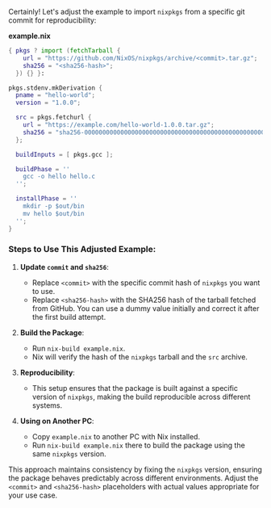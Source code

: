 Certainly! Let's adjust the example to import `nixpkgs` from a specific git commit for reproducibility:

**example.nix**

```nix
{ pkgs ? import (fetchTarball {
    url = "https://github.com/NixOS/nixpkgs/archive/<commit>.tar.gz";
    sha256 = "<sha256-hash>";
  }) {} }:

pkgs.stdenv.mkDerivation {
  pname = "hello-world";
  version = "1.0.0";

  src = pkgs.fetchurl {
    url = "https://example.com/hello-world-1.0.0.tar.gz";
    sha256 = "sha256-0000000000000000000000000000000000000000000000000000";
  };

  buildInputs = [ pkgs.gcc ];

  buildPhase = ''
    gcc -o hello hello.c
  '';

  installPhase = ''
    mkdir -p $out/bin
    mv hello $out/bin
  '';
}
```

### Steps to Use This Adjusted Example:

1. **Update `commit` and `sha256`**:
   - Replace `<commit>` with the specific commit hash of `nixpkgs` you want to use.
   - Replace `<sha256-hash>` with the SHA256 hash of the tarball fetched from GitHub. You can use a dummy value initially and correct it after the first build attempt.

2. **Build the Package**:
   - Run `nix-build example.nix`.
   - Nix will verify the hash of the `nixpkgs` tarball and the `src` archive.

3. **Reproducibility**:
   - This setup ensures that the package is built against a specific version of `nixpkgs`, making the build reproducible across different systems.

4. **Using on Another PC**:
   - Copy `example.nix` to another PC with Nix installed.
   - Run `nix-build example.nix` there to build the package using the same `nixpkgs` version.

This approach maintains consistency by fixing the `nixpkgs` version, ensuring the package behaves predictably across different environments. Adjust the `<commit>` and `<sha256-hash>` placeholders with actual values appropriate for your use case.